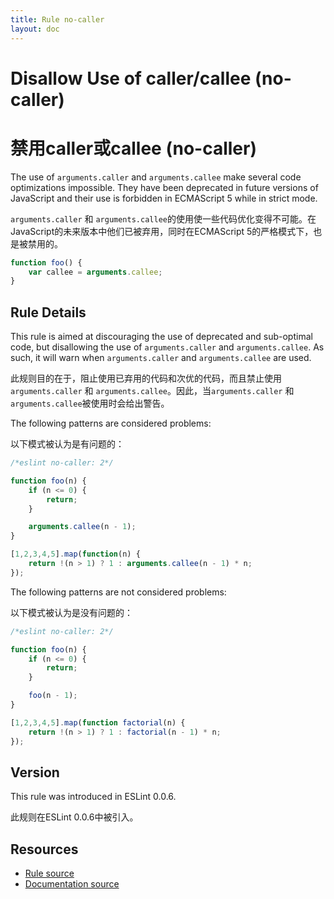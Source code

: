```yaml
---
title: Rule no-caller
layout: doc
---
```

<!-- Note: No pull requests accepted for this file. See README.md in the root directory for details. -->

# Disallow Use of caller/callee (no-caller)

# 禁用caller或callee (no-caller)

The use of `arguments.caller` and `arguments.callee` make several code optimizations impossible. They have been deprecated in future versions of JavaScript and their use is forbidden in ECMAScript 5 while in strict mode.

`arguments.caller` 和 `arguments.callee`的使用使一些代码优化变得不可能。在JavaScript的未来版本中他们已被弃用，同时在ECMAScript 5的严格模式下，也是被禁用的。


```js
function foo() {
    var callee = arguments.callee;
}
```

## Rule Details

This rule is aimed at discouraging the use of deprecated and sub-optimal code, but disallowing the use of `arguments.caller` and `arguments.callee`. As such, it will warn when `arguments.caller` and `arguments.callee` are used.

此规则目的在于，阻止使用已弃用的代码和次优的代码，而且禁止使用`arguments.caller` 和 `arguments.callee`。因此，当`arguments.caller` 和 `arguments.callee`被使用时会给出警告。

The following patterns are considered problems:

以下模式被认为是有问题的：

```js
/*eslint no-caller: 2*/

function foo(n) {
    if (n <= 0) {
        return;
    }

    arguments.callee(n - 1);
}

[1,2,3,4,5].map(function(n) {
    return !(n > 1) ? 1 : arguments.callee(n - 1) * n;
});
```

The following patterns are not considered problems:

以下模式被认为是没有问题的：

```js
/*eslint no-caller: 2*/

function foo(n) {
    if (n <= 0) {
        return;
    }

    foo(n - 1);
}

[1,2,3,4,5].map(function factorial(n) {
    return !(n > 1) ? 1 : factorial(n - 1) * n;
});
```

## Version

This rule was introduced in ESLint 0.0.6.

此规则在ESLint 0.0.6中被引入。

## Resources

* [Rule source](https://github.com/eslint/eslint/tree/master/lib/rules/no-caller.js)
* [Documentation source](https://github.com/eslint/eslint/tree/master/docs/rules/no-caller.md)
